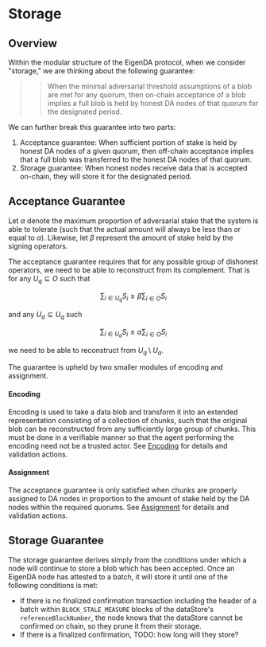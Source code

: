 # Storage

## Overview

Within the modular structure of the EigenDA protocol, when we consider "storage," we are thinking about the following guarantee:

>> When the minimal adversarial threshold assumptions of a blob are met for any quorum, then on-chain acceptance of a blob implies a full blob is held by honest DA nodes of that quorum for the designated period.

We can further break this guarantee into two parts:
1. Acceptance guarantee: When sufficient portion of stake is held by honest DA nodes of a given quorum, then off-chain acceptance implies that a full blob was transferred to the honest DA nodes of that quorum.
2. Storage guarantee: When honest nodes receive data that is accepted on-chain, they will store it for the designated period.

## Acceptance Guarantee

Let $\alpha$ denote the maximum proportion of adversarial stake that the system is able to tolerate (such that the actual amount will always be less than or equal to $\alpha$). Likewise, let $\beta$ represent the amount of stake held by the signing operators.

The acceptance guarantee requires that for any possible group of dishonest operators, we need to be able to reconstruct from its complement. That is for any $U_q \subseteq O$ such that

$$ \sum_{i \in U_q} S_i \ge \beta \sum_{i \in O}S_i$$

and any $U_a \subseteq U_q$ such

$$ \sum_{i \in U_a} S_i \le \alpha \sum_{i \in O}S_i$$

we need to be able to reconstruct from $U_q \setminus U_a$.

The guarantee is upheld by two smaller modules of encoding and assignment.

#### Encoding
Encoding is used to take a data blob and transform it into an extended representation consisting of a collection of chunks, such that the original blob can be reconstructed from any sufficiently large group of chunks. This must be done in a verifiable manner so that the agent performing the encoding need not be a trusted actor. See [Encoding](./encoding.md) for details and validation actions.

#### Assignment
The acceptance guarantee is only satisfied when chunks are properly assigned to DA nodes in proportion to the amount of stake held by the DA nodes within the required quorums. See [Assignment](./assignment.md) for details and validation actions.

## Storage Guarantee

The storage guarantee derives simply from the conditions under which a node will continue to store a blob which has been accepted. Once an EigenDA node has attested to a batch, it will store it until one of the following conditions is met:
- If there is no finalized confirmation transaction including the header of a batch within `BLOCK_STALE_MEASURE` blocks of the dataStore's `referenceBlockNumber`, the node knows that the dataStore cannot be confirmed on chain, so they prune it from their storage.
- If there is a finalized confirmation, TODO: how long will they store?
